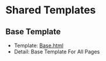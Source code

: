 # Shared Templates

## Base Template
- Template: [Base.html](../../../bouquetapp/templates/shared/base.html)
- Detail: Base Template For All Pages